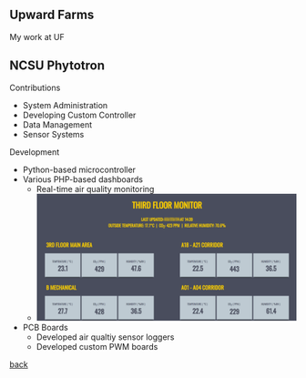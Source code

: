 ## Upward Farms

My work at UF

## NCSU Phytotron
Contributions
* System Administration
* Developing Custom Controller
* Data Management
* Sensor Systems

Development
- Python-based microcontroller
- Various PHP-based dashboards
  - Real-time air quality monitoring
  - ![AirQuality](./ThirdFloorMonitor.png)
- PCB Boards
  - Developed air qualtiy sensor loggers
  - Developed custom PWM boards



[back](./)
